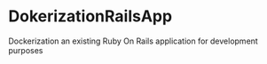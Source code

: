 # DokerizationRailsApp
Dockerization an existing Ruby On Rails application for development purposes
